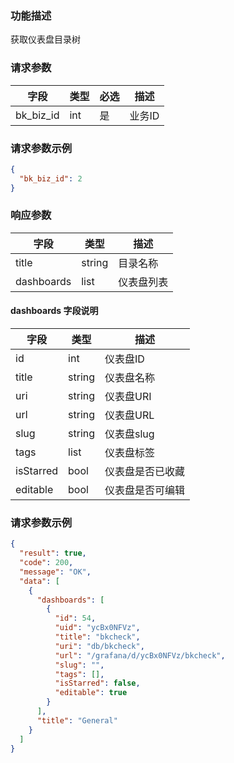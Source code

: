 ### 功能描述

获取仪表盘目录树


### 请求参数

| 字段        | 类型  | 必选 | 描述   |
|-----------|-----|----|------|
| bk_biz_id | int | 是  | 业务ID |

### 请求参数示例

```json
{
  "bk_biz_id": 2
}
```

### 响应参数

| 字段         | 类型     | 描述    |
|------------|--------|-------|
| title      | string | 目录名称  |
| dashboards | list   | 仪表盘列表 |

#### dashboards 字段说明

| 字段        | 类型     | 描述       |
|-----------|--------|----------|
| id        | int    | 仪表盘ID    |
| title     | string | 仪表盘名称    |
| uri       | string | 仪表盘URI   |
| url       | string | 仪表盘URL   |
| slug      | string | 仪表盘slug  |
| tags      | list   | 仪表盘标签    |
| isStarred | bool   | 仪表盘是否已收藏 |
| editable  | bool   | 仪表盘是否可编辑 |

### 请求参数示例

```json
{
  "result": true,
  "code": 200,
  "message": "OK",
  "data": [
    {
      "dashboards": [
        {
          "id": 54,
          "uid": "ycBx0NFVz",
          "title": "bkcheck",
          "uri": "db/bkcheck",
          "url": "/grafana/d/ycBx0NFVz/bkcheck",
          "slug": "",
          "tags": [],
          "isStarred": false,
          "editable": true
        }
      ],
      "title": "General"
    }
  ]
}
```
